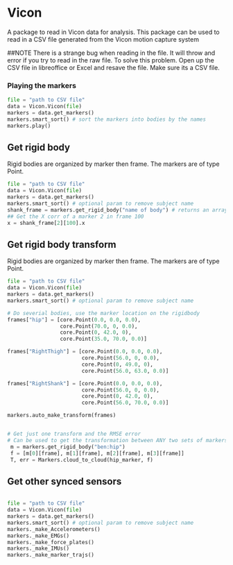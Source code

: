 # Vicon

A package to read in Vicon data for analysis. This package can be used to read in a CSV file generated from 
the Vicon motion capture system

##NOTE
There is a strange bug when reading in the file. It will throw and error if you try to read in the raw file. 
To solve this problem. Open up the CSV file in libreoffice or Excel and resave the file. Make sure its a CSV file. 


### Playing the markers


```python
file = "path to CSV file"
data = Vicon.Vicon(file)
markers = data.get_markers()
markers.smart_sort() # sort the markers into bodies by the names 
markers.play()
```


## Get rigid body
Rigid bodies are organized  by marker then frame. 
The markers are of type Point. 

```python
file = "path to CSV file"
data = Vicon.Vicon(file)
markers = data.get_markers()
markers.smart_sort() # optional param to remove subject name
shank_frame = markers.get_rigid_body("name of body") # returns an array of markers 
## Get the X corr of a marker 2 in frame 100
x = shank_frame[2][100].x
```


## Get rigid body transform
Rigid bodies are organized  by marker then frame. 
The markers are of type Point. 

```python
file = "path to CSV file"
data = Vicon.Vicon(file)
markers = data.get_markers()
markers.smart_sort() # optional param to remove subject name

# Do severial bodies, use the marker location on the rigidbody
frames["hip"] = [core.Point(0.0, 0.0, 0.0),
                 core.Point(70.0, 0, 0.0),
                 core.Point(0, 42.0, 0),
                 core.Point(35.0, 70.0, 0.0)]

frames["RightThigh"] = [core.Point(0.0, 0.0, 0.0),
                        core.Point(56.0, 0, 0.0),
                        core.Point(0, 49.0, 0),
                        core.Point(56.0, 63.0, 0.0)]

frames["RightShank"] = [core.Point(0.0, 0.0, 0.0),
                        core.Point(56.0, 0, 0.0),
                        core.Point(0, 42.0, 0),
                        core.Point(56.0, 70.0, 0.0)]

markers.auto_make_transform(frames)


# Get just one transform and the RMSE error 
# Can be used to get the transformation between ANY two sets of markers 
 m = markers.get_rigid_body("ben:hip")
 f = [m[0][frame], m[1][frame], m[2][frame], m[3][frame]]
 T, err = Markers.cloud_to_cloud(hip_marker, f)
```

## Get other synced sensors

```python

file = "path to CSV file"
data = Vicon.Vicon(file)
markers = data.get_markers()
markers.smart_sort() # optional param to remove subject name
markers._make_Accelerometers()
markers._make_EMGs()
markers._make_force_plates()
markers._make_IMUs()
markers._make_marker_trajs()

```



